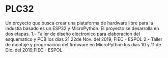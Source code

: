 # PLC32
Un proyecto que busca crear una plataforma de hardware libre para la industia basado es un ESP32 y MicroPython. 
El proyecto se desarrolla en dos etapas. 
1.- Taller de diseño electronico para elaboracion del esquematico y PCB los dias 21 22de Nov. del 2019, FIEC - ESPOL
2.- Taller de montaje y progrmacion del firmware en MicroPython los dias 10 y 11 de Dic. del 2019,FIEC - ESPOL
